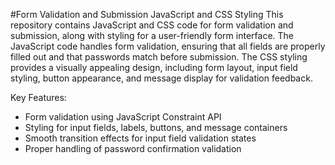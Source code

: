 
#Form Validation and Submission JavaScript and CSS Styling
This repository contains JavaScript and CSS code for form validation and submission, along with styling for a user-friendly form interface.
The JavaScript code handles form validation, ensuring that all fields are properly filled out and that passwords match before submission. 
The CSS styling provides a visually appealing design, including form layout, input field styling, button appearance, and message display for validation feedback.

Key Features:
- Form validation using JavaScript Constraint API
- Styling for input fields, labels, buttons, and message containers
- Smooth transition effects for input field validation states
- Proper handling of password confirmation validation
